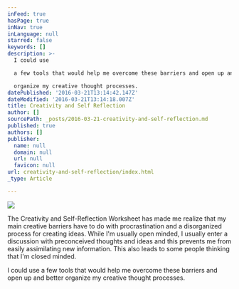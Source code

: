 ```yaml
---
inFeed: true
hasPage: true
inNav: true
inLanguage: null
starred: false
keywords: []
description: >-
  I could use

  a few tools that would help me overcome these barriers and open up and better

  organize my creative thought processes.
datePublished: '2016-03-21T13:14:42.147Z'
dateModified: '2016-03-21T13:14:18.007Z'
title: Creativity and Self Reflection
author: []
sourcePath: _posts/2016-03-21-creativity-and-self-reflection.md
published: true
authors: []
publisher:
  name: null
  domain: null
  url: null
  favicon: null
url: creativity-and-self-reflection/index.html
_type: Article

---
```

![](https://the-grid-user-content.s3-us-west-2.amazonaws.com/6206455c-dea2-4a84-a138-53990321a58f.jpg)

The
Creativity and Self-Reflection Worksheet has made me realize that my main
creative barriers have to do with procrastination and a disorganized process for creating ideas. While I'm usually open minded, I usually enter a discussion
with preconceived thoughts and ideas and this prevents me from easily assimilating new
information. This also leads to some people thinking that
I'm closed minded.

I could use
a few tools that would help me overcome these barriers and open up and better
organize my creative thought processes.